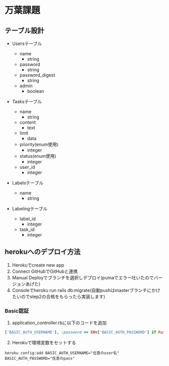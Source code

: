# 万葉課題

## テーブル設計

- Usersテーブル
  - name
    - string
  - password
    - string
  - password_digest
    - string
  - admin
    - boolean

- Tasksテーブル
  - name
    - string
  - content
    - text
  - limit
    - data
  - priority(enum使用)
    - integer
  - status(enum使用)
    - integer
  - user_id
    - integer

- Labelsテーブル
  - name
    - string

- Labelingテーブル
  - label_id
    - integer
  - task_id
    - integer

## herokuへのデプロイ方法

1. Herokuでcreate new app
1. Connect GitHubでGitHubと連携
1. Manual Deployでブランチを選択しデプロイ(pumaでエラー吐いたのでバージョンあげた)
1. Consoleでheroku run rails db:migrate(自動pushはmasterブランチにかけたいのでstep2の合格をもらったら実装します)

### Basic認証

1. application_controller.rbに以下のコードを追加

```rb
['BASIC_AUTH_USERNAME'], :password => ENV['BASIC_AUTH_PASSWORD'] if Rails.env == "production"
```

2. Herokuで環境変数をセットする

`heroku config:add BASIC_AUTH_USERNAME="任意のuser名" BASIC_AUTH_PASSWORD="任意のpass"`
